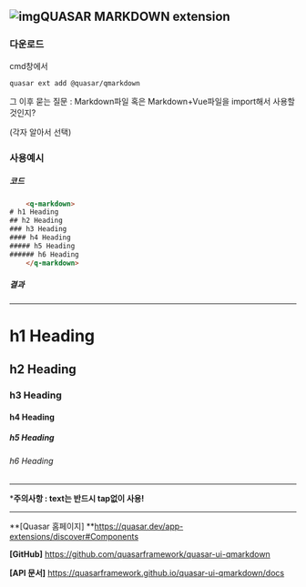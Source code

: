 ## ![img](https://forum.quasar-framework.org/uploads/system/site-logo.svg?v=59dc0claf8b)QUASAR MARKDOWN extension

### 다운로드

cmd창에서 

`quasar ext add @quasar/qmarkdown`

그 이후 묻는 질문 : Markdown파일 혹은 Markdown+Vue파일을 import해서 사용할 것인지?

(각자 알아서 선택)

### 사용예시

##### 코드

```html
	<q-markdown>
# h1 Heading
## h2 Heading
### h3 Heading
#### h4 Heading
##### h5 Heading
###### h6 Heading
    </q-markdown>
```

##### 결과

-------

# h1 Heading

## h2 Heading
### h3 Heading
#### h4 Heading
##### h5 Heading
###### h6 Heading

--------------

***주의사항 : text는 반드시 tap없이 사용!**

---

**[Quasar 홈페이지] **https://quasar.dev/app-extensions/discover#Components

**[GitHub]** https://github.com/quasarframework/quasar-ui-qmarkdown

**[API 문서]** https://quasarframework.github.io/quasar-ui-qmarkdown/docs